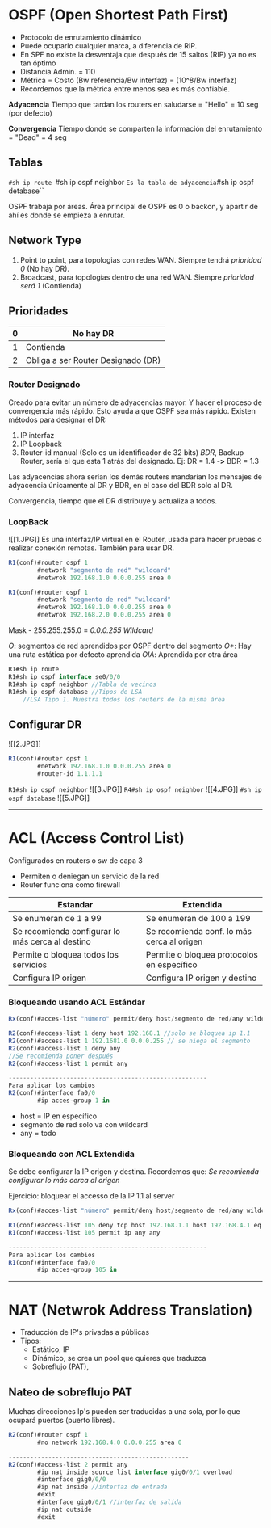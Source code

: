 # OSPF (Open Shortest Path First)
- Protocolo de enrutamiento dinámico
- Puede ocuparlo cualquier marca, a diferencia de RIP.
- En SPF no existe la desventaja que después de 15 saltos (RIP) ya no es tan óptimo
- Distancia Admin. = 110
- Métrica = Costo (Bw referencia/Bw interfaz) = (10^8/Bw interfaz)
- Recordemos que la métrica entre menos sea es más confiable.

 **Adyacencia**
Tiempo que tardan los routers en saludarse = "Hello" = 10 seg (por defecto)

**Convergencia** 
Tiempo donde se comparten la información del enrutamiento = "Dead" = 4 seg

## Tablas
``#sh ip route
``#sh ip ospf neighbor `` Es la tabla de adyacencia
``#sh ip ospf detabase``

OSPF trabaja por áreas. Área principal de OSPF es 0 o backon, y apartir de ahí es donde se empieza a enrutar. 

## Network Type
1. Point to point, para topologias con redes WAN. Siempre tendrá *prioridad 0* (No hay DR).
2. Broadcast, para topologías dentro de una red WAN. Siempre *prioridad será 1* (Contienda)

## Prioridades

| 0   | No hay DR                          |
| --- | ---------------------------------- |
| 1   | Contienda                          |
| 2   | Obliga a ser Router Designado (DR) |

### Router Designado
Creado para evitar un número de adyacencias mayor. Y hacer el proceso de convergencia más rápido. Esto ayuda a que OSPF sea más rápido.
Existen métodos para designar el DR:
1. IP interfaz
2. IP Loopback
3. Router-id manual (Solo es un identificador de 32 bits)
*BDR*, Backup Router, sería el que esta 1 atrás del designado. Ej: DR = 1.4 -**>** BDR = 1.3

Las adyacencias ahora serían los demás routers mandarían los mensajes de adyacencia únicamente al DR y BDR, en el caso del BDR solo al DR.

Convergencia, tiempo que el DR distribuye y actualiza a todos.

### LoopBack
![[1.JPG]]
Es una interfaz/IP virtual en el Router, usada para hacer pruebas o realizar conexión remotas. También para usar DR. 
``` js
R1(conf)#router ospf 1
		#network "segmento de red" "wildcard"
		#netwrok 192.168.1.0 0.0.0.255 area 0

R1(conf)#router ospf 1
		#network "segmento de red" "wildcard"
		#netwrok 192.168.1.0 0.0.0.255 area 0
		#netwrok 192.168.2.0 0.0.0.255 area 0
```
Mask - 255.255.255.0 = *0.0.0.255 Wildcard* 

*O*: segmentos de red aprendidos por OSPF dentro del segmento
*O\**: Hay una ruta estática por defecto aprendida
*OIA*: Aprendida por otra área

```js
R1#sh ip route
R1#sh ip ospf interface se0/0/0
R1#sh ip ospf neighbor //Tabla de vecinos
R1#sh ip ospf database //Tipos de LSA
	//LSA Tipo 1. Muestra todos los routers de la misma área
```

## Configurar DR
![[2.JPG]]
```js
R1(conf)#router opsf 1
		#network 192.168.1.0 0.0.0.255 area 0
		#router-id 1.1.1.1
```

``R1#sh ip ospf neighbor``
![[3.JPG]]
``R4#sh ip ospf neighbor``
![[4.JPG]]
``#sh ip ospf database``
![[5.JPG]]

---
# ACL (Access Control List)
Configurados en routers o sw de capa 3
- Permiten o deniegan un servicio de la red
- Router funciona como firewall

| Estandar                                         | Extendida                                  |
| ------------------------------------------------ | ------------------------------------------ |
| Se enumeran de 1 a 99                            | Se enumeran de 100 a 199                   |
| Se recomienda configurar lo más cerca al destino | Se recomienda conf. lo más cerca al origen |
| Permite o bloquea todos los servicios            | Permite o bloquea protocolos en específico |
| Configura IP origen                              | Configura IP origen y destino              |
### Bloqueando usando ACL Estándar
```js
Rx(conf)#acces-list "número" permit/deny host/segmento de red/any wildcard

R2(conf)#access-list 1 deny host 192.168.1 //solo se bloquea ip 1.1
R2(conf)#access-list 1 192.1681.0 0.0.0.255 // se niega el segmento
R2(conf)#access-list 1 deny any
//Se recomienda poner después
R2(conf)#access-list 1 permit any

-------------------------------------------------------
Para aplicar los cambios
R2(conf)#interface fa0/0
		#ip acces-group 1 in 

```
- host = IP en específico
- segmento de red solo va con wildcard
- any = todo

### Bloqueando con ACL Extendida
Se debe configurar la IP origen y destina. 
Recordemos que: _Se recomienda configurar lo más cerca al origen_

Ejercicio: bloquear el accesso de la IP 1.1 al server

```js
Rx(conf)#acces-list "número" permit/deny host/segmento de red/any wildcard

R1(conf)#access-list 105 deny tcp host 192.168.1.1 host 192.168.4.1 eq 80
R1(conf)#access-list 105 permit ip any any

-------------------------------------------------------
Para aplicar los cambios
R1(conf)#interface fa0/0
		#ip acces-group 105 in

```

---
# NAT (Netwrok Address Translation)
- Traducción de IP's privadas a públicas
- Tipos:
	- Estático, IP 
	- Dinámico, se crea un pool que quieres que traduzca
	- Sobreflujo (PAT), 

## Nateo de sobreflujo PAT
Muchas direcciones Ip's pueden ser traducidas a una sola, por lo que ocupará puertos (puerto libres). 

```js
R2(conf)#router ospf 1
		#no network 192.168.4.0 0.0.0.255 area 0

--------------------------------------------------
R2(conf)#access-list 2 permit any
		#ip nat inside source list interface gig0/0/1 overload
		#interface gig0/0/0
		#ip nat inside //interfaz de entrada
		#exit
		#interface gig0/0/1 //interfaz de salida
		#ip nat outside
		#exit
```